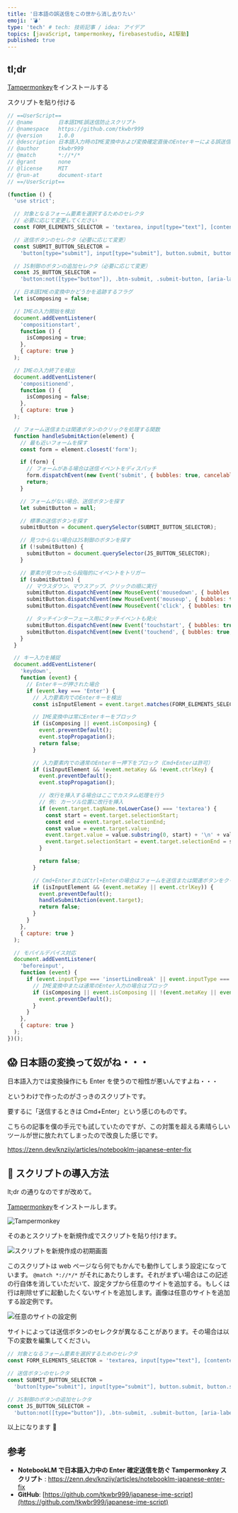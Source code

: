 ```yaml
---
title: '日本語の誤送信をこの世から消し去りたい'
emoji: '💣'
type: 'tech' # tech: 技術記事 / idea: アイデア
topics: [javaScript, tampermonkey, firebasestudio, AI駆動]
published: true
---
```


## tl;dr

[Tampermonkey](https://chromewebstore.google.com/detail/tampermonkey/dhdgffkkebhmkfjojejmpbldmpobfkfo?pli=1)をインストールする

スクリプトを貼り付ける

```javascript
// ==UserScript==
// @name        日本語IME誤送信防止スクリプト
// @namespace   https://github.com/tkwbr999
// @version     1.0.0
// @description 日本語入力時のIME変換中および変換確定直後のEnterキーによる誤送信を防止します
// @author      tkwbr999
// @match       *://*/*
// @grant       none
// @license     MIT
// @run-at      document-start
// ==/UserScript==

(function () {
  'use strict';

  // 対象となるフォーム要素を選択するためのセレクタ
  // 必要に応じて変更してください
  const FORM_ELEMENTS_SELECTOR = 'textarea, input[type="text"], [contenteditable="true"]';

  // 送信ボタンのセレクタ（必要に応じて変更）
  const SUBMIT_BUTTON_SELECTOR =
    'button[type="submit"], input[type="submit"], button.submit, button.send, button[data-action="submit"]';

  // JS制御のボタンの追加セレクタ（必要に応じて変更）
  const JS_BUTTON_SELECTOR =
    'button:not([type="button"]), .btn-submit, .submit-button, [aria-label="Send"], [data-testid="send"]';

  // 日本語IMEの変換中かどうかを追跡するフラグ
  let isComposing = false;

  // IMEの入力開始を検出
  document.addEventListener(
    'compositionstart',
    function () {
      isComposing = true;
    },
    { capture: true }
  );

  // IMEの入力終了を検出
  document.addEventListener(
    'compositionend',
    function () {
      isComposing = false;
    },
    { capture: true }
  );

  // フォーム送信または関連ボタンのクリックを処理する関数
  function handleSubmitAction(element) {
    // 最も近いフォームを探す
    const form = element.closest('form');

    if (form) {
      // フォームがある場合は送信イベントをディスパッチ
      form.dispatchEvent(new Event('submit', { bubbles: true, cancelable: true }));
      return;
    }

    // フォームがない場合、送信ボタンを探す
    let submitButton = null;

    // 標準の送信ボタンを探す
    submitButton = document.querySelector(SUBMIT_BUTTON_SELECTOR);

    // 見つからない場合はJS制御のボタンを探す
    if (!submitButton) {
      submitButton = document.querySelector(JS_BUTTON_SELECTOR);
    }

    // 要素が見つかったら段階的にイベントをトリガー
    if (submitButton) {
      // マウスダウン、マウスアップ、クリックの順に実行
      submitButton.dispatchEvent(new MouseEvent('mousedown', { bubbles: true, cancelable: true }));
      submitButton.dispatchEvent(new MouseEvent('mouseup', { bubbles: true, cancelable: true }));
      submitButton.dispatchEvent(new MouseEvent('click', { bubbles: true, cancelable: true }));

      // タッチインターフェース用にタッチイベントも発火
      submitButton.dispatchEvent(new Event('touchstart', { bubbles: true, cancelable: true }));
      submitButton.dispatchEvent(new Event('touchend', { bubbles: true, cancelable: true }));
    }
  }

  // キー入力を捕捉
  document.addEventListener(
    'keydown',
    function (event) {
      // Enterキーが押された場合
      if (event.key === 'Enter') {
        // 入力要素内でのEnterキーを検出
        const isInputElement = event.target.matches(FORM_ELEMENTS_SELECTOR);

        // IME変換中は常にEnterキーをブロック
        if (isComposing || event.isComposing) {
          event.preventDefault();
          event.stopPropagation();
          return false;
        }

        // 入力要素内での通常のEnterキー押下をブロック（Cmd+Enterは許可）
        if (isInputElement && !event.metaKey && !event.ctrlKey) {
          event.preventDefault();
          event.stopPropagation();

          // 改行を挿入する場合はここでカスタム処理を行う
          // 例: カーソル位置に改行を挿入
          if (event.target.tagName.toLowerCase() === 'textarea') {
            const start = event.target.selectionStart;
            const end = event.target.selectionEnd;
            const value = event.target.value;
            event.target.value = value.substring(0, start) + '\n' + value.substring(end);
            event.target.selectionStart = event.target.selectionEnd = start + 1;
          }

          return false;
        }

        // Cmd+EnterまたはCtrl+Enterの場合はフォームを送信または関連ボタンをクリック
        if (isInputElement && (event.metaKey || event.ctrlKey)) {
          event.preventDefault();
          handleSubmitAction(event.target);
          return false;
        }
      }
    },
    { capture: true }
  );

  // モバイルデバイス対応
  document.addEventListener(
    'beforeinput',
    function (event) {
      if (event.inputType === 'insertLineBreak' || event.inputType === 'insertParagraph') {
        // IME変換中または通常のEnter入力の場合はブロック
        if (isComposing || event.isComposing || !(event.metaKey || event.ctrlKey)) {
          event.preventDefault();
        }
      }
    },
    { capture: true }
  );
})();
```

## 😱 日本語の変換って奴がね・・・

日本語入力では変換操作にも Enter を使うので相性が悪いんですよね・・・

というわけで作ったのがさっきのスクリプトです。

要するに「送信するときは Cmd+Enter」という感じのものです。

こちらの記事を僕の手元でも試していたのですが、この対策を超える素晴らしいツールが世に放たれてしまったので改良した感じです。

https://zenn.dev/knziiy/articles/notebooklm-japanese-enter-fix

## 🔧 スクリプトの導入方法

lt;dr の通りなのですが改めて。

[Tampermonkey](https://chromewebstore.google.com/detail/tampermonkey/dhdgffkkebhmkfjojejmpbldmpobfkfo?pli=1)をインストールします。

![Tampermonkey](https://storage.googleapis.com/zenn-user-upload/2722240fb0be-20250412.png)

そのあとスクリプトを新規作成でスクリプトを貼り付けます。

![スクリプトを新規作成の初期画面](https://storage.googleapis.com/zenn-user-upload/eec70e43f0ad-20250412.png)

このスクリプトは web ページなら何でもかんでも動作してしまう設定になっています。 `@match *://*/*` がそれにあたりします。それがまずい場合はこの記述の行自体を消していただいて、設定タブから任意のサイトを追加する。もしくは行は削除せずに起動したくないサイトを追加します。画像は任意のサイトを追加する設定例です。

![任意のサイトの設定例](https://storage.googleapis.com/zenn-user-upload/8f08381af590-20250412.png)

サイトによっては送信ボタンのセレクタが異なることがあります。その場合は以下の変数を編集してください。

```javascript
// 対象となるフォーム要素を選択するためのセレクタ
const FORM_ELEMENTS_SELECTOR = 'textarea, input[type="text"], [contenteditable="true"]';

// 送信ボタンのセレクタ
const SUBMIT_BUTTON_SELECTOR =
  'button[type="submit"], input[type="submit"], button.submit, button.send, button[data-action="submit"]';

// JS制御のボタンの追加セレクタ
const JS_BUTTON_SELECTOR =
  'button:not([type="button"]), .btn-submit, .submit-button, [aria-label="Send"], [data-testid="send"]';
```

以上になります 🙇

## 参考

- **NotebookLM で日本語入力中の Enter 確定送信を防ぐ Tampermonkey スクリプト** : https://zenn.dev/knziiy/articles/notebooklm-japanese-enter-fix
- **GitHub**: [https://github.com/tkwbr999/japanese-ime-script](https://github.com/tkwbr999/japanese-ime-script)
